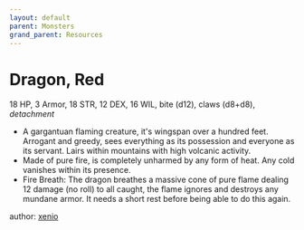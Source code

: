 ```yaml
---
layout: default
parent: Monsters
grand_parent: Resources
---
```


# Dragon, Red
18 HP, 3 Armor, 18 STR, 12 DEX, 16 WIL, bite (d12), claws (d8+d8), _detachment_  
- A gargantuan flaming creature, it's wingspan over a hundred feet. Arrogant and greedy, sees everything as its possession and everyone as its servant. Lairs within mountains with high volcanic activity.
- Made of pure fire, is completely unharmed by any form of heat. Any cold vanishes within its presence.
- Fire Breath: The dragon breathes a massive cone of pure flame dealing 12 damage (no roll) to all caught, the flame ignores and destroys any mundane armor. It needs a short rest before being able to do this again.

author: [xenio](https://xenioinabottle.blogspot.com)
